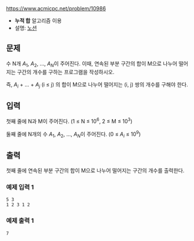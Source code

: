 https://www.acmicpc.net/problem/10986
- **누적 합** 알고리즘 이용
- 설명: [노션](https://www.notion.so/senghyeon/1-d7f36e20e4444775bf9bff26d24769ee?pvs=4)
  
## 문제
수 N개 $A_{1}$, $A_{2}$, ..., $A_{N}$이 주어진다. 이때, 연속된 부분 구간의 합이 M으로 나누어 떨어지는 구간의 개수를 구하는 프로그램을 작성하시오.

즉, $A_{i}$ + ... + $A_{j}$ (i ≤ j) 의 합이 M으로 나누어 떨어지는 (i, j) 쌍의 개수를 구해야 한다.

## 입력
첫째 줄에 N과 M이 주어진다. ($1$ ≤ N ≤ $10^6$, $2$ ≤ M ≤ $10^3$)

둘째 줄에 N개의 수 $A_{1}$, $A_{2}$, ..., $A_{N}$이 주어진다. ($0$ ≤ $A_{i}$ ≤ $10^9$)

## 출력
첫째 줄에 연속된 부분 구간의 합이 M으로 나누어 떨어지는 구간의 개수를 출력한다.

### 예제 입력 1 
```
5 3
1 2 3 1 2
```
### 예제 출력 1 
```
7
```
